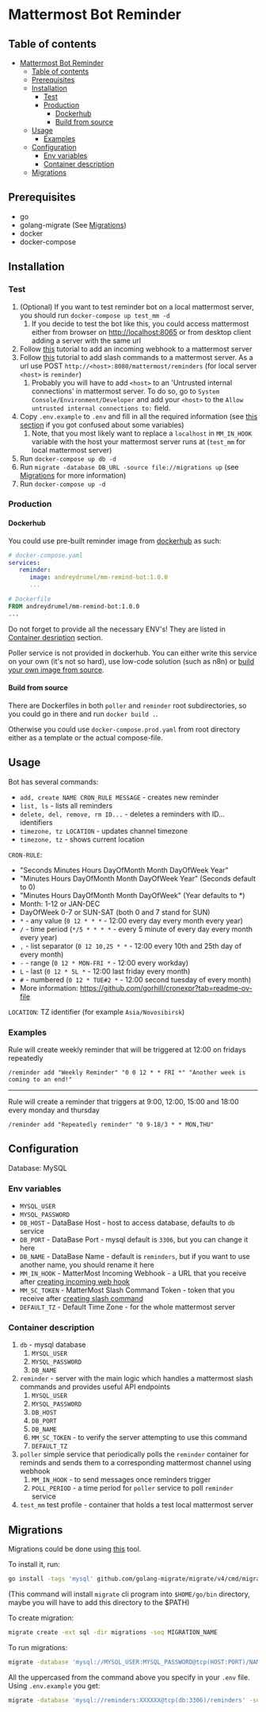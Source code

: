 # Mattermost Bot Reminder

## Table of contents

- [Mattermost Bot Reminder](#mattermost-bot-reminder)
  - [Table of contents](#table-of-contents)
  - [Prerequisites](#prerequisites)
  - [Installation](#installation)
    - [Test](#test)
    - [Production](#production)
      - [Dockerhub](#dockerhub)
      - [Build from source](#build-from-source)
  - [Usage](#usage)
    - [Examples](#examples)
  - [Configuration](#configuration)
    - [Env variables](#env-variables)
    - [Container description](#container-description)
  - [Migrations](#migrations)

## Prerequisites

- go
- golang-migrate (See [Migrations](#migrations))
- docker
- docker-compose

## Installation

### Test

1. (Optional) If you want to test reminder bot on a local mattermost server, you should run `docker-compose up test_mm -d`
   1. If you decide to test the bot like this, you could access mattermost either from browser on <http://localhost:8065> or from desktop client adding a server with the same url
2. Follow [this](https://developers.mattermost.com/integrate/webhooks/incoming/) tutorial to add an incoming webhook to a mattermost server
3. Follow [this](https://developers.mattermost.com/integrate/slash-commands/custom/) tutorial to add slash commands to a mattermost server. As a url use POST `http://<host>:8080/mattermost/reminders` (for local server `<host>` is `reminder`)
   1. Probably you will have to add `<host>` to an 'Untrusted internal connections' in mattermost server. To do so, go to `System Console/Environment/Developer` and add your `<host>` to the `Allow untrusted internal connections to:` field.
4. Copy `.env.example` to `.env` and fill in all the required information (see [this section](#env-variables) if you got confused about some variables)
   1. Note, that you most likely want to replace a `localhost` in `MM_IN_HOOK` variable with the host your mattermost server runs at (`test_mm` for local mattermost server)
5. Run `docker-compose up db -d`
6. Run `migrate -database DB_URL -source file://migrations up` (see [Migrations](#migrations) for more information)
7. Run `docker-compose up -d`

### Production

#### Dockerhub

You could use pre-built reminder image from [dockerhub](https://hub.docker.com/repository/docker/andreydrumel/mm-remind-bot/general) as such:

```yaml
# docker-compose.yaml
services:
   reminder:
      image: andreydrumel/mm-remind-bot:1.0.0
      ...
```

```Dockerfile
# Dockerfile
FROM andreydrumel/mm-remind-bot:1.0.0
...
```

Do not forget to provide all the necessary ENV's! They are listed in [Container desription](#container-description) section.

Poller service is not provided in dockerhub. You can either write this service on your own (it's not so hard), use low-code solution (such as n8n) or [build your own image from source](#build-from-source).

#### Build from source

There are Dockerfiles in both `poller` and `reminder` root subdirectories, so you could go in there and run `docker build .`.

Otherwise you could use `docker-compose.prod.yaml` from root directory either as a template or the actual compose-file.

## Usage

Bot has several commands:

- `add, create NAME CRON_RULE MESSAGE` - creates new reminder
- `list, ls` - lists all reminders
- `delete, del, remove, rm ID...` - deletes a reminders with ID... identifiers
- `timezone, tz LOCATION` - updates channel timezone
- `timezone, tz` - shows current location

`CRON-RULE`:

- "Seconds Minutes Hours DayOfMonth Month DayOfWeek Year"
- "Minutes Hours DayOfMonth Month DayOfWeek Year" (Seconds default to 0)
- "Minutes Hours DayOfMonth Month DayOfWeek" (Year defaults to *)
- Month: 1-12 or JAN-DEC
- DayOfWeek 0-7 or SUN-SAT (both 0 and 7 stand for SUN)
- `*` - any value (`0 12 * * *` - 12:00 every day every month every year)
- `/` - time period (`*/5 * * * *` - every 5 minute of every day every month every year)
- `,` - list separator (`0 12 10,25 * *` - 12:00 every 10th and 25th day of every month)
- `-` - range (`0 12 * MON-FRI *` - 12:00 every workday)
- `L` - last (`0 12 * 5L *` - 12:00 last friday every month)
- `#` - numbered (`0 12 * TUE#2 *` - 12:00 second tuesday of every month)
- More information: <https://github.com/gorhill/cronexpr?tab=readme-ov-file>

`LOCATION`: TZ identifier (for example `Asia/Novosibirsk`)

### Examples

Rule will create weekly reminder that will be triggered at 12:00 on fridays repeatedly

```text
/reminder add "Weekly Reminder" "0 0 12 * * FRI *" "Another week is coming to an end!"
```

---

Rule will create a reminder that triggers at 9:00, 12:00, 15:00 and 18:00 every monday and thursday

```text
/reminder add "Repeatedly reminder" "0 9-18/3 * * MON,THU"
```

## Configuration

Database: MySQL

### Env variables

- `MYSQL_USER`
- `MYSQL_PASSWORD`
- `DB_HOST` - DataBase Host - host to access database, defaults to `db` service
- `DB_PORT` - DataBase Port - mysql default is `3306`, but you can change it here
- `DB_NAME` - DataBase Name - default is `reminders`, but if you want to use another name, you should rename it here
- `MM_IN_HOOK` - MatterMost Incoming Webhook - a URL that you receive after [creating incoming web hook](https://developers.mattermost.com/integrate/webhooks/incoming/)
- `MM_SC_TOKEN` - MatterMost Slash Command Token - token that you receive after [creating slash command](https://developers.mattermost.com/integrate/slash-commands/custom/)
- `DEFAULT_TZ` - Default Time Zone - for the whole mattermost server

### Container description

1. `db` - mysql database
   1. `MYSQL_USER`
   2. `MYSQL_PASSWORD`
   3. `DB_NAME`
2. `reminder` - server with the main logic which handles a mattermost slash commands and provides useful API endpoints
   1. `MYSQL_USER`
   2. `MYSQL_PASSWORD`
   3. `DB_HOST`
   4. `DB_PORT`
   5. `DB_NAME`
   6. `MM_SC_TOKEN` - to verify the server attempting to use this command
   7. `DEFAULT_TZ`
3. `poller` simple service that periodically polls the `reminder` container for reminds and sends them to a corresponding mattermost channel using webhook
   1. `MM_IN_HOOK` - to send messages once reminders trigger
   2. `POLL_PERIOD` - a time period for `poller` service to poll `reminder` service
4. `test_mm` test profile - container that holds a test local mattermost server

## Migrations

Migrations could be done using [this](https://github.com/golang-migrate/migrate) tool.

To install it, run:

```bash
go install -tags 'mysql' github.com/golang-migrate/migrate/v4/cmd/migrate@latest
```

(This command will install `migrate` cli program into `$HOME/go/bin` directory, maybe you will have to add this directory to the $PATH)

To create migration:

```bash
migrate create -ext sql -dir migrations -seq MIGRATION_NAME
```

To run migrations:

```bash
migrate -database 'mysql://MYSQL_USER:MYSQL_PASSWORD@tcp(HOST:PORT)/NAME' -source file://migrations up
```

All the uppercased from the command above you specify in your `.env` file. Using `.env.example` you get:

```bash
migrate -database 'mysql://reminders:XXXXXX@tcp(db:3306)/reminders' -source file://migrations up
```
